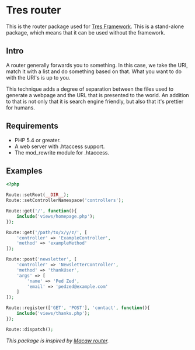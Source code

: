 Tres router
===========

This is the router package used for [Tres Framework](https://github.com/tres-framework/Tres). 
This is a stand-alone package, which means that it can be used without the framework.

## Intro
A router generally forwards you to something. In this case, we take the URI, match it with a 
list and do something based on that. What you want to do with the URI's is up to you.

This technique adds a degree of separation between the files used to generate a webpage and the 
URL that is presented to the world. An addition to that is not only that it is search engine friendly,
but also that it's prettier for humans.

## Requirements
- PHP 5.4 or greater.
- A web server with .htaccess support.
- The mod_rewrite module for .htaccess.

## Examples
```php
<?php

Route::setRoot(__DIR__);
Route::setControllerNamespace('controllers');

Route::get('/', function(){
    include('views/homepage.php');
});

Route::get('/path/to/x/y/z/', [
    'controller' => 'ExampleController',
    'method' => 'exampleMethod'
]);

Route::post('newsletter', [
    'controller' => 'NewsletterController',
    'method' => 'thankUser',
    'args' => [
        'name' => 'Ped Zed',
        'email' => 'pedzed@example.com'
    ]
]);

Route::register(['GET', 'POST'], 'contact', function(){
    include('views/thanks.php');
});

Route::dispatch();
```

*This package is inspired by [Macaw router](https://github.com/NoahBuscher/Macaw).*
